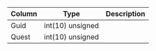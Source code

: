 
Column | Type | Description
--- | --- | ---
Guid | int(10) unsigned | 
Quest | int(10) unsigned | 
